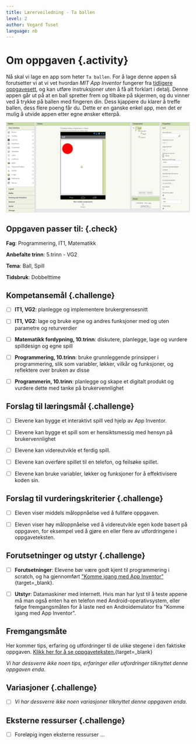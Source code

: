 ```yaml
---
title: Lærerveiledning - Ta ballen
level: 2
author: Vegard Tuset
language: nb
---
```


# Om oppgaven {.activity}

Nå skal vi lage en app som heter `Ta ballen`. For å lage denne appen så
forutsetter vi at vi vet hvordan *MIT App Inventor* fungerer fra [tidligere
oppgavesett](http://kodeklubben.github.io/appinventor/introduksjon/introduksjon.html),
og kan utføre instruksjoner uten å få alt forklart i detalj. Denne appen går ut
på at en ball spretter frem og tilbake på skjermen, og du vinner ved å trykke på
ballen med fingeren din. Dess kjappere du klarer å treffe ballen, dess flere
poeng får du. Dette er en ganske enkel app, men det er mulig å utvide appen
etter egne ønsker etterpå.

![Bilde av "Ta ballen" spillet i app inventor](introduksjon.png)

## Oppgaven passer til: {.check}

__Fag__: Programmering, IT1, Matematikk

__Anbefalte trinn__: 5.trinn - VG2

__Tema__: Ball, Spill

__Tidsbruk__: Dobbelttime

## Kompetansemål {.challenge}

- [ ] __IT1, VG2__: planlegge og implementere brukergrensesnitt

- [ ] __IT1, VG2__: lage og bruke egne og andres funksjoner med og uten
      parametre og returverdier

- [ ] __Matematikk fordypning, 10.trinn__: diskutere, planlegge, lage og vurdere
      spilldesign og egne spill

- [ ] __Programmering, 10.trinn__: bruke grunnleggende prinsipper i
      programmering, slik som variabler, løkker, vilkår og funksjoner, og
      reflektere over bruken av disse

- [ ] __Programmerin, 10.trinn__: planlegge og skape et digitalt produkt og
      vurdere dette med tanke på brukervennlighet

## Forslag til læringsmål {.challenge}

- [ ] Elevene kan bygge et interaktivt spill ved hjelp av App Inventor.

- [ ] Elevene kan bygge et spill som er hensiktsmessig med hensyn på
      brukervennlighet

- [ ] Elevene kan videreutvikle et ferdig spill.

- [ ] Elevene kan overføre spillet til en telefon, og feilsøke spillet.

- [ ] Elevene kan bruke variabler, løkker og funksjoner for å effektivisere
      koden sin.


## Forslag til vurderingskriterier {.challenge}

- [ ] Eleven viser middels måloppnåelse ved å fullføre oppgaven.

- [ ] Eleven viser høy måloppnåelse ved å videreutvikle egen kode basert på
      oppgaven, for eksempel ved å gjøre en eller flere av utfordringene
      i oppgaveteksten.

## Forutsetninger og utstyr {.challenge}

- [ ] __Forutsetninger__: Elevene bør være godt kjent til programmering i
      scratch, og ha gjennomført ["Komme igang med App Inventor"](../introduksjon/introduksjon.html){target=_blank}.

- [ ] __Utstyr__: Datamaskiner med internett. Hvis man har lyst til å teste
      appene må man også enten ha en telefon med Android-operativsystem, eller
      følge fremgangsmåten for å laste ned en Androidemulator fra "Komme igang
      med App Inventor".

## Fremgangsmåte

Her kommer tips, erfaring og utfordringer til de ulike stegene i den faktiske
oppgaven.
[Klikk her for å se oppgaveteksten.](../ta_ballen/ta_ballen.html){target=_blank}

_Vi har dessverre ikke noen tips, erfaringer eller utfordringer tilknyttet denne
oppgaven enda._

## Variasjoner {.challenge}

- [ ]  _Vi har dessverre ikke noen variasjoner tilknyttet denne oppgaven enda._

## Eksterne ressurser {.challenge}

- [ ] Foreløpig ingen eksterne ressurser ...
